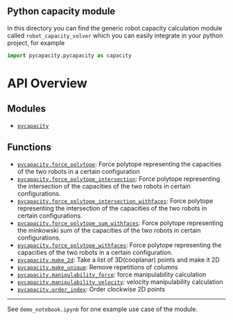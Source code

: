 
## Python capacity module

In this directory you can find the generic robot capacity calculation module called `robot_capacity_solver` which you can easily integrate in your python project, for example
```python
import pycapacity.pycapacity as capacity
```

# API Overview

## Modules

- [`pycapacity`](./docs/pycapacity.md#module-pycapacity)

## Functions

- [`pycapacity.force_polytope`](./docs/pycapacity.md#function-force_polytope): Force polytope representing the capacities of the two robots in a certain configuration
- [`pycapacity.force_polytope_intersection`](./docs/pycapacity.md#function-force_polytope_intersection): Force polytope representing the intersection of the capacities of the two robots in certain configurations.
- [`pycapacity.force_polytope_intersection_withfaces`](./docs/pycapacity.md#function-force_polytope_intersection_withfaces): Force polytope representing the intersection of the capacities of the two robots in certain configurations.
- [`pycapacity.force_polytope_sum_withfaces`](./docs/pycapacity.md#function-force_polytope_sum_withfaces): Force polytope representing the minkowski sum of the capacities of the two robots in certain configurations.
- [`pycapacity.force_polytope_withfaces`](./docs/pycapacity.md#function-force_polytope_withfaces): Force polytope representing the capacities of the two robots in a certain configuration.
- [`pycapacity.make_2d`](./docs/pycapacity.md#function-make_2d): Take a list of 3D(cooplanar) points and make it 2D
- [`pycapacity.make_unique`](./docs/pycapacity.md#function-make_unique): Remove repetitions of columns
- [`pycapacity.manipulability_force`](./docs/pycapacity.md#function-manipulability_force): force manipulability calculation
- [`pycapacity.manipulability_velocity`](./docs/pycapacity.md#function-manipulability_velocity): velocity manipulability calculation
- [`pycapacity.order_index`](./docs/pycapacity.md#function-order_index): Order clockwise 2D points

---


See `demo_notebook.ipynb` for one example use case of the module.
